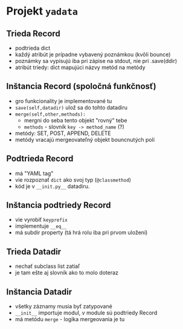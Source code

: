 # Projekt `yadata`


## Trieda Record

 * podtrieda dict
 * každý atribút je prípadne vybavený poznámkou (kvôli bounce)
 * poznámky sa vypisujú iba pri zápise na stdout, nie pri .save(ddir)
 * atribút triedy: dict mapujúci názvy metód na metódy

## Inštancia Record (spoločná funkčnosť)

 * gro funkcionality je implementované tu
 * `save(self,datadir)` ulož sa do tohto datadiru
 * `merge(self,other,methods):`
   * mergni do seba tento objekt "rovný" tebe
   * `methods` - slovník `key -> method_name` (?)
 * metódy: SET, POST, APPEND, DELETE
 * metódy vracajú mergeovateľný objekt bouncnutých polí

## Podtrieda Record

 * má "YAML tag"
 * vie rozpoznať `dict` ako svoj typ (`@classmethod`)
 * kód je v `__init.py__` datadiru.

## Inštancia podtriedy Record

 * vie vyrobiť `keyprefix`
 * implementuje `__eq__`
 * má subdir property (tá hrá rolu iba pri prvom uložení)

## Trieda Datadir

 * nechať subclass list zatiaľ
 * je tam ešte aj slovník ako to molo doteraz

## Inštancia Datadir

 * všetky záznamy musia byť zatypované
 * `__init__` importuje modul, v module sú podtriedy Record
 * má metódu `merge` - logika mergeovania je tu

